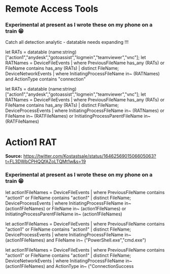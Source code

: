 # Remote Access Tools 

### Experimental at present as I wrote these on my phone on a train 😁

Catch all detection analytic - datatable needs expanding !!!

let RATs = datatable (name:string)["action1","anydesk","gotoassist","logmein","teamviewer","vnc"];
let RATNames = DeviceFileEvents 
| where PreviousFileName has_any (RATs) or FileName contains has_any (RATs) | distinct FileName;
DeviceNetworkEvents | where InitiatingProcessFileName in~ (RATNames) and ActionType contains "connection"

let RATs = datatable (name:string)["action1","anydesk","gotoassist","logmein","teamviewer","vnc"];
let RATNames = DeviceFileEvents 
| where PreviousFileName has_any (RATs) or FileName contains has_any (RATs) | distinct FileName;
DeviceProcessEvents | where InitiatingProcessFileName in~ (RATNames) or FileName in~ (RATFileNames) or InitiatingProcessParentFileName in~ (RATFileNames)

# Action1 RAT 

**Source:** https://twitter.com/Kostastsale/status/1646256901506605063?t=FL3DWbCPHQQfAZoLTQMt1w&s=19

### Experimental at present as I wrote these on my phone on a train 😁

let action1FileNames = DeviceFileEvents
| where PreviousFileName contains "action1" or FileName contains "action1" | distinct FileName;
DeviceProcessEvents
| where InitiatingProcessFileName in~ (action1FileNames) or FileName in~ (action1FileNames) or InitiatingProcessParentFileName in~ (action1FileNames) 

let action1FileNames = DeviceFileEvents
| where PreviousFileName contains "action1" or FileName contains "action1" | distinct FileName;
DeviceProcessEvents
| where InitiatingProcessFileName in~ (action1FileNames) and FileName in~ ("PowerShell.exe","cmd.exe") 

let action1FileNames = DeviceFileEvents
| where PreviousFileName contains "action1" or FileName contains "action1" | distinct FileName;
DeviceNetworkEvents
| where InitiatingProcessFileName in~ (action1FileNames) and ActionType in~ ("ConnectionSuccess 


